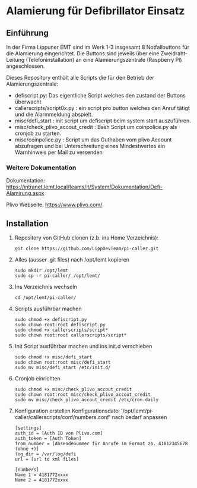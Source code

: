# Alamierung für Defibrillator Einsatz

## Einführung
In der Firma Lippuner EMT sind im Werk 1-3 insgesamt 8 Notfallbuttons für die Alamierung eingerichtet. Die Buttons sind jeweils über eine Zweidraht-Leitung (Telefoninstallation) an eine Alamierungszentrale (Raspberry Pi) angeschlossen.

Dieses Repository enthält alle Scripts die für den Betrieb der Alamierungszentrale:
- defiscript.py: Das eigentliche Script welches den zustand der Buttons überwacht
- callerscripts/script0x.py : ein script pro button welches den Anruf tätigt und die Alarmmeldung abspielt.
- misc/defi_start : init script um defiscript beim system start auszuführen.
- misc/check_plivo_accout_credit : Bash Script um coinpolice.py als cronjob zu starten.
- misc/coinpolice.py : Script um das Guthaben vom plivo Account abzufragen und bei Unterschreitung eines Mindestwertes ein Warnhinweis per Mail zu versenden

### Weitere Dokumentation
Dokumentation: https://intranet.lemt.local/teams/it/System/Dokumentation/Defi-Alamirung.aspx 

Plivo Webseite: https://www.plivo.com/ 

## Installation

1. Repository von GitHub clonen (z.b. ins Home Verzeichnis):
   ```
   git clone https://github.com/LippDevTeam/pi-caller.git
   ```

2. Alles (ausser .git files) nach /opt/lemt kopieren
   ```
   sudo mkdir /opt/lemt
   sudo cp -r pi-caller/ /opt/lemt/
   ```

3. Ins Verzeichnis wechseln
   ```
   cd /opt/lemt/pi-caller/
   ```
   
4. Scripts ausführbar machen
   ```
   sudo chmod +x defiscript.py
   sudo chown root:root defiscript.py
   sudo chmod +x callerscripts/script*
   sudo chown root:root callerscripts/script*
   ```
   
5. Init Script ausführbar machen und ins init.d verschieben
   ```
   sudo chmod +x misc/defi_start
   sudo chown root:root misc/defi_start
   sudo mv misc/defi_start /etc/init.d/
   ```

6. Cronjob einrichten
   ```
   sudo chmod +x misc/check_plivo_accout_credit
   sudo chown root:root misc/check_plivo_accout_credit
   sudo mv misc/check_plivo_accout_credit /etc/cron.daily
   ```
   
7. Konfiguration erstellen
   Konfigurationsdatei '/opt/lemt/pi-caller/callerscripts/conf/numbers.conf' nach bedarf anpassen
   ```
   [settings]
   auth_id = [Auth ID von Plivo.com]
   auth_token = [Auth Token]
   from_number = [Absendenummer für Anrufe im Format zb. 41812345678 (ohne +)]
   log_dir = /var/log/defi 
   url = [url to xml files]

   [numbers]
   Name 1 = 4181772xxxx   
   Name 2 = 4181772xxxx
   ```
   


